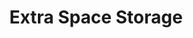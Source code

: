 ---
title: "Extra Space Storage"
url: /gilbert/extra-space-storage-east-ray-road/
shop: storage rental
---